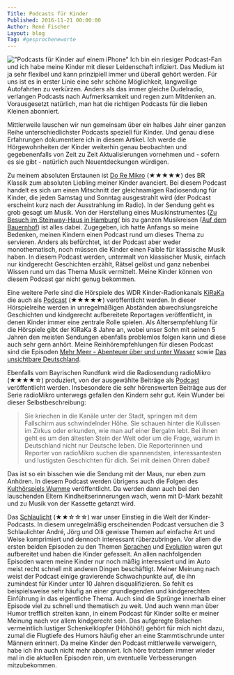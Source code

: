 ```yaml
---
Title: Podcasts für Kinder
Published: 2016-11-21 00:00:00
Author: René Fischer
Layout: blog
Tag: #gesprocheneworte
---
```

!["Podcasts für Kinder auf einem iPhone"](2016-11-21-20-50-22.jpg)
Ich bin ein riesiger Podcast-Fan und ich habe meine Kinder mit dieser Leidenschaft infiziert. Das Medium ist ja sehr flexibel und kann prinzipiell immer und überall gehört werden. Für uns ist es in erster Linie eine sehr schöne Möglichkeit, langweilige Autofahrten zu verkürzen. Anders als das immer gleiche Dudelradio, verlangen Podcasts nach Aufmerksamkeit und regen zum Mitdenken an. Vorausgesetzt natürlich, man hat die richtigen Podcasts für die lieben Kleinen abonniert.

Mittlerweile lauschen wir nun gemeinsam über ein halbes Jahr einer ganzen Reihe unterschiedlichster Podcasts speziell für Kinder. Und genau diese Erfahrungen dokumentiere ich in diesem Artikel. Ich werde die Hörgewohnheiten der Kinder weiterhin genau beobachten und gegebenenfalls von Zeit zu Zeit Aktualisierungen vornehmen und - sofern es sie gibt - natürlich auch Neuentdeckungen würdigen.

Zu meinem absoluten Erstaunen ist [Do Re Mikro](https://www.br-klassik.de/programm/sendungen-a-z/doremikro-100.html) (★★★★★) des BR Klassik zum absoluten Liebling meiner Kinder avanciert. Bei diesem Podcast handelt es sich um einen Mitschnitt der gleichnamigen Radiosendung für Kinder, die jeden Samstag und Sonntag ausgestrahlt wird (der Podcast erscheint kurz nach der Ausstrahlung im Radio). In der Sendung geht es grob gesagt um Musik. Von der Herstellung eines Musikinstrumentes ([Zu Besuch im Steinway-Haus in Hamburg](https://cdn-storage.br.de/iLCpbHJGNL9zu6i6NL97bmWH_-by/_AiS/_Arc9Agp_U1S/161112_1705_Do-Re-Mikro_zu-Besuch-im-Steinway-Haus-in-Hamburg.mp3)( bis zu ganzen Musikreisen ([Auf dem Bauernhof]( https://cdn-storage.br.de/MUJIuUOVBwQIbtChb6OHu7ODifWH_-by/_AES/9Avd5-ky/161009_1705_Do-Re-Mikro_Auf-dem-Bauernhof.mp3)) ist alles dabei. Zugegeben, ich hatte Anfangs so meine Bedenken, meinen Kindern einen Podcast rund um dieses Thema zu servieren. Anders als befürchtet, ist der Podcast aber weder monothematisch, noch müssen die Kinder einen Faible für klassische Musik haben. In diesem Podcast werden, untermalt von klassischer Musik, einfach nur kindgerecht Geschichten erzählt, Rätsel gelöst und ganz nebenbei Wissen rund um das Thema Musik vermittelt. Meine Kinder können von diesem Podcast gar nicht genug bekommen.

Eine weitere Perle sind die Hörspiele des WDR Kinder-Radionkanals [KiRaKa](http://www.kiraka.de/) die auch als [Podcast](http://www1.wdr.de/mediathek/audio/kiraka/kiraka-kinderhoerspiel/index.html) (★★★★★) veröffentlicht werden. In dieser Hörspielreihe werden in unregelmäßigen Abständen abwechslungsreiche Geschichten und kindgerecht aufbereitete Reportagen veröffentlicht, in denen Kinder immer eine zentrale Rolle spielen. Als Altersempfehlung für die Hörspiele gibt der KiRaKa 8 Jahre an, wobei unser Sohn mit seinen 5 Jahren den meisten Sendungen ebenfalls problemlos folgen kann und diese auch sehr gern anhört. Meine Reinhörempfehlungen für diesen Podcast sind die Episoden [Mehr Meer - Abenteuer über und unter Wasser](http://www1.wdr.de/mediathek/audio/kiraka/kiraka-kinderhoerspiel/audio-radiogeschichte-mehr-meer---abenteuer-ueber-und-unter-wasser-100.html) sowie [Das unsichtbare Deutschland](http://www1.wdr.de/mediathek/audio/kiraka/kiraka-kinderhoerspiel/audio-das-unsichtbare-deutschland-100.html).

Ebenfalls vom Bayrischen Rundfunk wird die Radiosendung radioMikro (★★★★☆) produziert, von der ausgewählte Beiträge als [Podcast](http://dl.br-online.de/podcast/radiomikro/cast.xml) veröffentlicht werden. Insbesondere die sehr hörenswerten Beiträge aus der Serie radioMikro unterwegs gefallen den Kindern sehr gut. Kein Wunder bei dieser Selbstbeschreibung:

> Sie kriechen in die Kanäle unter der Stadt, springen mit dem Fallschirm aus schwindelnder Höhe. Sie schauen hinter die Kulissen im Zirkus oder erkunden, wie man auf einer Bergalm lebt. Bei ihnen geht es um den ältesten Stein der Welt oder um die Frage, warum in Deutschland nicht nur Deutsche leben. Die Reporterinnen und Reporter von radioMikro suchen die spannendsten, interessantesten und lustigsten Geschichten für dich. Sei mit deinen Ohren dabei!

Das ist so ein bisschen wie die Sendung mit der Maus, nur eben zum Anhören. In diesem Podcast werden übrigens auch die Folgen des [Kulthörspiels Wumme](https://www.br.de/presse/inhalt/pressemitteilungen/bayern-2-radio-mikro-wumme-100.html) veröffentlicht. Da werden dann auch bei den lauschenden Eltern Kindheitserinnerungen wach, wenn mit D-Mark bezahlt und zu Musik von der Kassette getanzt wird.

Das [Schlaulicht](http://schlaulicht.info/) (★★☆☆☆) war unser Einstieg in die Welt der Kinder-Podcasts. In diesem unregelmäßig erscheinenden Podcast versuchen die 3 Schlaulichter André, Jörg und Olli gewisse Themen auf einfache Art und Weise komprimiert und dennoch interessant rüberzubringen. Vor allem die ersten beiden Episoden zu den Themen [Sprachen](http://schlaulicht.info/001-sprachen/) und [Evolution](http://schlaulicht.info/002-evolution/) waren gut aufbereitet und haben die Kinder gefesselt. An allen nachfolgenden Episoden waren meine Kinder nur noch mäßig interessiert und im Auto meist recht schnell mit anderen Dingen beschäftigt. Meiner Meinung nach weist der Podcast einige gravierende Schwachpunkte auf, die ihn zumindest für Kinder unter 10 Jahren disqualifizieren. So fehlt es beispielsweise sehr häufig an einer grundlegenden und kindgerechten Einführung in das eigentliche Thema. Auch sind die Sprünge innerhalb einer Episode viel zu schnell und thematisch zu weit. Und auch wenn man über Humor trefflich streiten kann, in einem Podcast für Kinder sollte er meiner Meinung nach vor allem kindgerecht sein. Das aufgeregte Belachen vermeintlich lustiger Schenkelklopfer (Höhöhö!) gehört für mich nicht dazu, zumal die Flugtiefe des Humors häufig eher an eine Stammtischrunde unter Männern erinnert. Da meine Kinder den Podcast mittlerweile verweigern, habe ich ihn auch nicht mehr abonniert. Ich höre trotzdem immer wieder mal in die aktuellen Episoden rein, um eventuelle Verbesserungen mitzubekommen.
